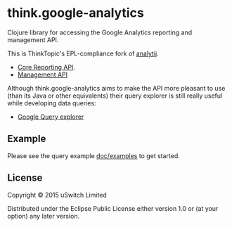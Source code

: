 # think.google-analytics

Clojure library for accessing the Google Analytics reporting and management API.

This is ThinkTopic's EPL-compliance fork of [analytij](https://github.com/uswitch/analytij). 

* [Core Reporting API](https://developers.google.com/analytics/devguides/reporting/core/v3/).
* [Management API](https://developers.google.com/analytics/devguides/config/mgmt/v3/mgmtReference/)

Although think.google-analytics aims to make the API more pleasant to use (than its Java or other equivalents) their query explorer is still really useful while developing data queries:

* [Google Query explorer](https://ga-dev-tools.appspot.com/query-explorer/)

## Example

Please see the query example [doc/examples](doc/examples) to get started.

## License

Copyright © 2015 uSwitch Limited

Distributed under the Eclipse Public License either version 1.0 or (at
your option) any later version.
